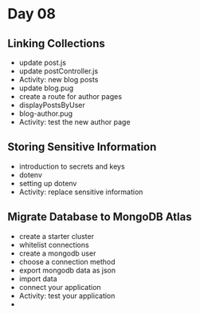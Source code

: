 # Day 08
## Linking Collections
- update post.js
- update postController.js
- Activity: new blog posts
- update blog.pug
- create a route for author pages
- displayPostsByUser
- blog-author.pug
- Activity: test the new author page

## Storing Sensitive Information
- introduction to secrets and keys
- dotenv
- setting up dotenv
- Activity: replace sensitive information

## Migrate Database to MongoDB Atlas
- create a starter cluster
- whitelist connections
- create a mongodb user
- choose a connection method
- export mongodb data as json
- import data
- connect your application
- Activity: test your application
- 